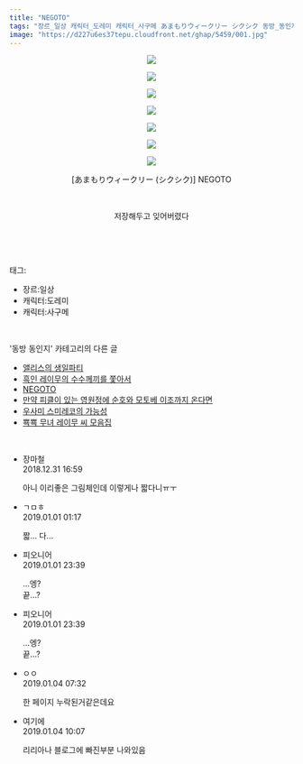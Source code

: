 ```yaml
---
title: "NEGOTO"
tags: "장르_일상 캐릭터_도레미 캐릭터_사구메 あまもりウィークリー シクシク 동방_동인지"
image: "https://d227u6es37tepu.cloudfront.net/ghap/5459/001.jpg"
---
```

<div class="article">
<p style="text-align: center; clear: none; float: none;"><img src="{{ site.imgserver6 }}/ghap/5459/001.jpg"/></p>
<p style="text-align: center; clear: none; float: none;"><img src="{{ site.imgserver6 }}/ghap/5459/002.jpg"/></p>
<p style="text-align: center; clear: none; float: none;"><img src="{{ site.imgserver6 }}/ghap/5459/003.jpg"/></p>
<p style="text-align: center; clear: none; float: none;"><img src="{{ site.imgserver6 }}/ghap/5459/004.jpg"/></p>
<p style="text-align: center; clear: none; float: none;"><img src="{{ site.imgserver6 }}/ghap/5459/005.jpg"/></p>
<p style="text-align: center; clear: none; float: none;"><img src="{{ site.imgserver6 }}/ghap/5459/006.jpg"/></p>
<p style="text-align: center; clear: none; float: none;"><img src="{{ site.imgserver6 }}/ghap/5459/007.jpg"/></p>
<p style="text-align: center; clear: none; float: none;">[あまもりウィークリー (シクシク)] NEGOTO</p>
<p style="text-align: center; clear: none; float: none;"><br/></p>
<p style="text-align: center; clear: none; float: none;">저장해두고 잊어버렸다</p>
<p><br/></p>
</div><br/>
<div class="tagTrail">
<p>태그: </p>
<ul>
<li>장르:일상</li>
<li>캐릭터:도레미</li>
<li>캐릭터:사구메</li>
</ul>
</div><br/>
<div class="another">
<p>'동방 동인지' 카테고리의 다른 글</p>
<ul>
<li><a href="/ghap_5502">앨리스의 생일파티</a></li>
<li><a href="/ghap_5491">흑인 레이무의 수수께끼를 쫓아서</a></li>
<li><a href="/ghap_5459">NEGOTO</a></li>
<li><a href="/ghap_5447">만약 피클이 있는 영원정에 순호와 모토베 이조까지 온다면</a></li>
<li><a href="/ghap_5376">우사미 스미레코의 가능성</a></li>
<li><a href="/ghap_5362">뾱뾱 무녀 레이무 씨 모음집</a></li>
</ul>
</div><br/>
<div class="comment">
<ul>
<li class="cb_thumb_off" id="comment15399020">
<div class="cb_comment_area">
<div class="cb_info_area">
<div class="cb_section">
<span class="cb_nick_name">장마철</span>
</div>
<div class="cb_section">
<span class="cb_date">2018.12.31 16:59 </span>
</div>
</div>
<div class="cb_dsc_comment">
<p class="cb_dsc">
											아니 이리좋은 그림체인데 이렇게나 짧다니ㅠㅜ
										</p>
</div>
</div></li>
<li class="cb_thumb_off" id="comment15399390">
<div class="cb_comment_area">
<div class="cb_info_area">
<div class="cb_section">
<span class="cb_nick_name">ㄱㅁㅎ</span>
</div>
<div class="cb_section">
<span class="cb_date">2019.01.01 01:17 </span>
</div>
</div>
<div class="cb_dsc_comment">
<p class="cb_dsc">
											짧... 다...
										</p>
</div>
</div></li>
<li class="cb_thumb_off" id="comment15400240">
<div class="cb_comment_area">
<div class="cb_info_area">
<div class="cb_section">
<span class="cb_nick_name">피오니어</span>
</div>
<div class="cb_section">
<span class="cb_date">2019.01.01 23:39 </span>
</div>
</div>
<div class="cb_dsc_comment">
<p class="cb_dsc">
											...엥?<br/>
끝...?
										</p>
</div>
</div></li>
<li class="cb_thumb_off" id="comment15400241">
<div class="cb_comment_area">
<div class="cb_info_area">
<div class="cb_section">
<span class="cb_nick_name">피오니어</span>
</div>
<div class="cb_section">
<span class="cb_date">2019.01.01 23:39 </span>
</div>
</div>
<div class="cb_dsc_comment">
<p class="cb_dsc">
											...엥?<br/>
끝...?
										</p>
</div>
</div></li>
<li class="cb_thumb_off" id="comment15402753">
<div class="cb_comment_area">
<div class="cb_info_area">
<div class="cb_section">
<span class="cb_nick_name">ㅇㅇ</span>
</div>
<div class="cb_section">
<span class="cb_date">2019.01.04 07:32 </span>
</div>
</div>
<div class="cb_dsc_comment">
<p class="cb_dsc">
											한 페이지 누락된거같은데요
										</p>
</div>
</div></li>
<li class="cb_thumb_off" id="comment15403037">
<div class="cb_comment_area">
<div class="cb_info_area">
<div class="cb_section">
<span class="cb_nick_name">여기에</span>
</div>
<div class="cb_section">
<span class="cb_date">2019.01.04 10:07 </span>
</div>
</div>
<div class="cb_dsc_comment">
<p class="cb_dsc">
											리리아나 블로그에 빠진부분 나와있음
										</p>
</div>
</div></li>
</ul>
</div><br/>
